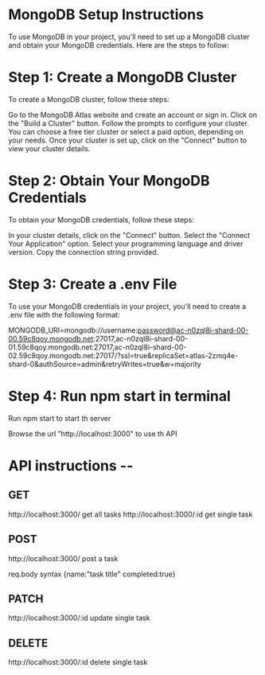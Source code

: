 # MongoDB Setup Instructions

To use MongoDB in your project, you'll need to set up a MongoDB cluster and obtain your MongoDB credentials. Here are the steps to follow:

# Step 1: Create a MongoDB Cluster

To create a MongoDB cluster, follow these steps:

Go to the MongoDB Atlas website and create an account or sign in.
Click on the "Build a Cluster" button.
Follow the prompts to configure your cluster. You can choose a free tier cluster or select a paid option, depending on your needs.
Once your cluster is set up, click on the "Connect" button to view your cluster details.


# Step 2: Obtain Your MongoDB Credentials

To obtain your MongoDB credentials, follow these steps:

In your cluster details, click on the "Connect" button.
Select the "Connect Your Application" option.
Select your programming language and driver version.
Copy the connection string provided.


# Step 3: Create a .env File

To use your MongoDB credentials in your project, you'll need to create a .env file with the following format:

MONGODB_URI=mongodb://username:password@ac-n0zql8i-shard-00-00.59c8qoy.mongodb.net:27017,ac-n0zql8i-shard-00-01.59c8qoy.mongodb.net:27017,ac-n0zql8i-shard-00-02.59c8qoy.mongodb.net:27017/?ssl=true&replicaSet=atlas-2zmq4e-shard-0&authSource=admin&retryWrites=true&w=majority

# Step 4: Run npm start in terminal 

Run npm start to start th server

Browse the url "http://localhost:3000" to use th API

# API instructions --

## GET 
http://localhost:3000/    get all tasks
http://localhost:3000/:id  get single task

## POST
http://localhost:3000/   post a task

req.body syntax  {name:"task title" completed:true}

## PATCH
http://localhost:3000/:id  update single task

## DELETE
http://localhost:3000/:id  delete single task
